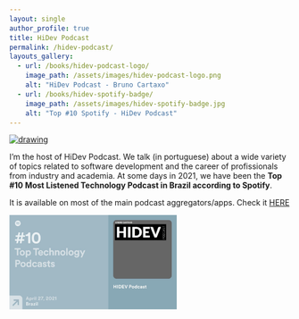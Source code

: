 ```yaml
---
layout: single
author_profile: true
title: HiDev Podcast
permalink: /hidev-podcast/
layouts_gallery:
  - url: /books/hidev-podcast-logo/
    image_path: /assets/images/hidev-podcast-logo.png
    alt: "HiDev Podcast - Bruno Cartaxo"
  - url: /books/hidev-spotify-badge/
    image_path: /assets/images/hidev-spotify-badge.jpg
    alt: "Top #10 Spotify - HiDev Podcast"
---
```


<a href="https://anchor.fm/hidevpodcast" target="_blank">
  <img src="/assets/images//assets/images/hidev-podcast-logo.png" alt="drawing"/>
</a>
  
  
I’m the host of HiDev Podcast. We talk (in portuguese) about a wide variety of topics related to software development and the career of profissionals from industry and academia. At some days in 2021, we have been the **Top #10 Most Listened Technology Podcast in Brazil according to Spotify**.

It is available on most of the main podcast aggregators/apps. Check it <a href="https://anchor.fm/hidevpodcast" target="_blank">HERE</a>

<img src="/assets/images/hidev-spotify-badge.jpg" alt="drawing" width="300"/>
